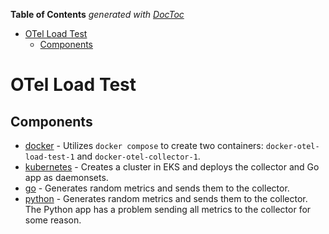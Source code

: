 <!-- START doctoc generated TOC please keep comment here to allow auto update -->
<!-- DON'T EDIT THIS SECTION, INSTEAD RE-RUN doctoc TO UPDATE -->
**Table of Contents**  *generated with [DocToc](https://github.com/thlorenz/doctoc)*

- [OTel Load Test](#otel-load-test)
  - [Components](#components)

<!-- END doctoc generated TOC please keep comment here to allow auto update -->

# OTel Load Test

## Components

- [docker](./docker/README.md) - Utilizes `docker compose` to create two containers: `docker-otel-load-test-1` and `docker-otel-collector-1`.
- [kubernetes](./kubernetes/README.md) - Creates a cluster in EKS and deploys the collector and Go app as daemonsets.
- [go](./go/) - Generates random metrics and sends them to the collector.
- [python](./python/) - Generates random metrics and sends them to the collector. The Python app has a problem sending all metrics to the collector for some reason.
